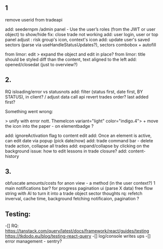 ## 1
remove userid from tradeapi

add: seedernpm /admin panel - Use the user’s roles (from the JWT or user object) to show/hide 
fix: close trade not working
add: user login, user or top panel
adjust : risk group's icon, context's icon
add: update user's saved sectors (parse via useHandleStatusUpdates?), sectors combobox +  autofill

from limor: edit > expand the object and edit in place?
from limor: title should be styled diff than the content, text aligned to the left
add: opened/closedat (just to overview?)


## 2.
RQ isloading/error vs statusnots
add: filter (status first, date first, BY STATUS), in client? / adjust data call api
revert trades order? last added first?

 <p>Something went wrong:</p> > unify with error nott.
ThemeIcon variant="light" color="indigo.4"> + move the icon into the paper - on elementbadge  ?

add: ignoreActivation flag to content edit
add: Once an element is active, can edit date via popup (pick date/now) 
add: trade command bar - delete trade action, collapse all trades 
add: expand/collapse by clicking on the background
issue: how to edit lessons in trade closure?
add: content-history

## 3.
obfuscate amounts/costs for anon view - a method (in the user context?)
1 main notifications bar? for progress
pagination ui (parse X data)
free flow string with AI to turn it into a trade object
sector thoughts
rq: refetch inverval, cache time, background fetching notificaion, pagination ?

## Testing:
 -[] RQ: https://tanstack.com/query/latest/docs/framework/react/guides/testing
        https://tkdodo.eu/blog/testing-react-query
 -[] log/console writes ups
 -[] error management - sentry? 